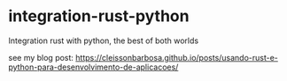 # integration-rust-python
Integration rust with python, the best of both worlds

see my blog post: https://cleissonbarbosa.github.io/posts/usando-rust-e-python-para-desenvolvimento-de-aplicacoes/
